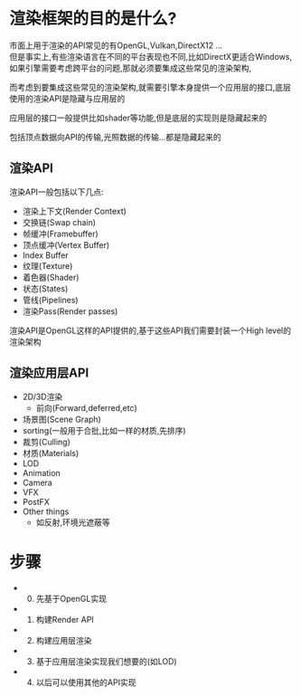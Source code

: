 # 渲染框架的目的是什么?

市面上用于渲染的API常见的有OpenGL,Vulkan,DirectX12 ...  
但是事实上,有些渲染语言在不同的平台表现也不同,比如DirectX更适合Windows,如果引擎需要考虑跨平台的问题,那就必须要集成这些常见的渲染架构,   

而考虑到要集成这些常见的渲染架构,就需要引擎本身提供一个应用层的接口,底层使用的渲染API是隐藏与应用层的

应用层的接口一般提供比如shader等功能,但是底层的实现则是隐藏起来的

包括顶点数据向API的传输,光照数据的传输...都是隐藏起来的

## 渲染API

渲染API一般包括以下几点:  
- 渲染上下文(Render Context)
- 交换链(Swap chain)
- 帧缓冲(Framebuffer)
- 顶点缓冲(Vertex Buffer)
- Index Buffer
- 纹理(Texture)
- 着色器(Shader)
- 状态(States)
- 管线(Pipelines)
- 渲染Pass(Render passes)

渲染API是OpenGL这样的API提供的,基于这些API我们需要封装一个High level的渲染架构

## 渲染应用层API

- 2D/3D渲染
    - 前向(Forward,deferred,etc)
- 场景图(Scene Graph)
- sorting(一般用于合批,比如一样的材质,先排序)
- 裁剪(Culling)
- 材质(Materials)
- LOD
- Animation
- Camera
- VFX
- PostFX
- Other things
    - 如反射,环境光遮蔽等


# 步骤

- 0. 先基于OpenGL实现
- 1. 构建Render API
- 2. 构建应用层渲染
- 3. 基于应用层渲染实现我们想要的(如LOD)
- 4. 以后可以使用其他的API实现